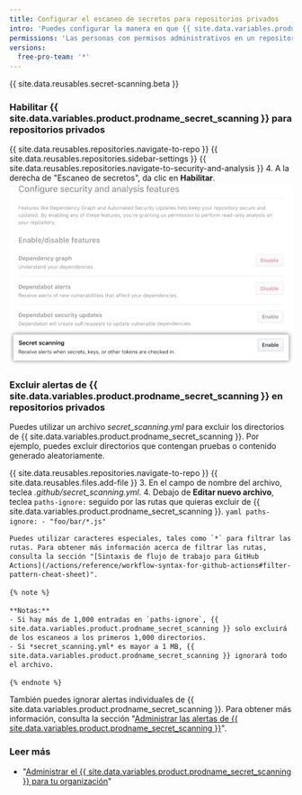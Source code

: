 ```yaml
---
title: Configurar el escaneo de secretos para repositorios privados
intro: 'Puedes configurar la manera en que {{ site.data.variables.product.product_name }} escanea tus repositorios privados en busca de secretos.'
permissions: 'Las personas con permisos administrativos en un repositorio privado pueden habilitar {{ site.data.variables.product.prodname_secret_scanning }} para el repositorio.'
versions:
  free-pro-team: '*'
---
```


{{ site.data.reusables.secret-scanning.beta }}

### Habilitar {{ site.data.variables.product.prodname_secret_scanning }} para repositorios privados

{{ site.data.reusables.repositories.navigate-to-repo }}
{{ site.data.reusables.repositories.sidebar-settings }}
{{ site.data.reusables.repositories.navigate-to-security-and-analysis }}
4. A la derecha de "Escaneo de secretos", da clic en **Habilitar**. ![Habilitar el escaneo de secretos para tu repositorio](/assets/images/help/repository/enable-secret-scanning.png)

### Excluir alertas de {{ site.data.variables.product.prodname_secret_scanning }} en repositorios privados

Puedes utilizar un archivo *secret_scanning.yml* para excluir los directorios de {{ site.data.variables.product.prodname_secret_scanning }}. Por ejemplo, puedes excluir directorios que contengan pruebas o contenido generado aleatoriamente.

{{ site.data.reusables.repositories.navigate-to-repo }}
{{ site.data.reusables.files.add-file }}
3. En el campo de nombre del archivo, teclea *.github/secret_scanning.yml*.
4. Debajo de **Editar nuevo archivo**, teclea `paths-ignore:` seguido por las rutas que quieras excluir de {{ site.data.variables.product.prodname_secret_scanning }}.
    ``` yaml
    paths-ignore:
      - "foo/bar/*.js"
    ```

    Puedes utilizar caracteres especiales, tales como `*` para filtrar las rutas. Para obtener más información acerca de filtrar las rutas, consulta la sección "[Sintaxis de flujo de trabajo para GitHub Actions](/actions/reference/workflow-syntax-for-github-actions#filter-pattern-cheat-sheet)".

    {% note %}

    **Notas:**
    - Si hay más de 1,000 entradas en `paths-ignore`, {{ site.data.variables.product.prodname_secret_scanning }} solo excluirá de los escaneos a los primeros 1,000 directorios.
    - Si *secret_scanning.yml* es mayor a 1 MB, {{ site.data.variables.product.prodname_secret_scanning }} ignorará todo el archivo.

    {% endnote %}

También puedes ignorar alertas individuales de {{ site.data.variables.product.prodname_secret_scanning }}. Para obtener más información, consulta la sección "[Administrar las alertas de {{ site.data.variables.product.prodname_secret_scanning }}](/github/administering-a-repository/managing-alerts-from-secret-scanning#managing-alerts)".

### Leer más

- "[Administrar el {{ site.data.variables.product.prodname_secret_scanning }} para tu organización](/github/setting-up-and-managing-organizations-and-teams/managing-secret-scanning-for-your-organization)"
